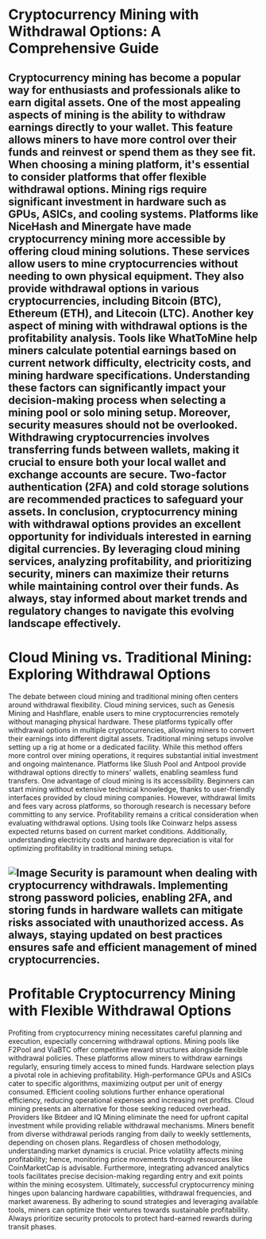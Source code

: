 # Cryptocurrency Mining with Withdrawal Options: A Comprehensive Guide
Cryptocurrency mining has become a popular way for enthusiasts and professionals alike to earn digital assets. One of the most appealing aspects of mining is the ability to withdraw earnings directly to your wallet. This feature allows miners to have more control over their funds and reinvest or spend them as they see fit. When choosing a mining platform, it's essential to consider platforms that offer flexible withdrawal options.
Mining rigs require significant investment in hardware such as GPUs, ASICs, and cooling systems. Platforms like NiceHash and Minergate have made cryptocurrency mining more accessible by offering cloud mining solutions. These services allow users to mine cryptocurrencies without needing to own physical equipment. They also provide withdrawal options in various cryptocurrencies, including Bitcoin (BTC), Ethereum (ETH), and Litecoin (LTC).
Another key aspect of mining with withdrawal options is the profitability analysis. Tools like WhatToMine help miners calculate potential earnings based on current network difficulty, electricity costs, and mining hardware specifications. Understanding these factors can significantly impact your decision-making process when selecting a mining pool or solo mining setup.
Moreover, security measures should not be overlooked. Withdrawing cryptocurrencies involves transferring funds between wallets, making it crucial to ensure both your local wallet and exchange accounts are secure. Two-factor authentication (2FA) and cold storage solutions are recommended practices to safeguard your assets.
In conclusion, cryptocurrency mining with withdrawal options provides an excellent opportunity for individuals interested in earning digital currencies. By leveraging cloud mining services, analyzing profitability, and prioritizing security, miners can maximize their returns while maintaining control over their funds. As always, stay informed about market trends and regulatory changes to navigate this evolving landscape effectively.
---
# Cloud Mining vs. Traditional Mining: Exploring Withdrawal Options
The debate between cloud mining and traditional mining often centers around withdrawal flexibility. Cloud mining services, such as Genesis Mining and Hashflare, enable users to mine cryptocurrencies remotely without managing physical hardware. These platforms typically offer withdrawal options in multiple cryptocurrencies, allowing miners to convert their earnings into different digital assets.
Traditional mining setups involve setting up a rig at home or a dedicated facility. While this method offers more control over mining operations, it requires substantial initial investment and ongoing maintenance. Platforms like Slush Pool and Antpool provide withdrawal options directly to miners' wallets, enabling seamless fund transfers.
One advantage of cloud mining is its accessibility. Beginners can start mining without extensive technical knowledge, thanks to user-friendly interfaces provided by cloud mining companies. However, withdrawal limits and fees vary across platforms, so thorough research is necessary before committing to any service.
Profitability remains a critical consideration when evaluating withdrawal options. Using tools like Coinwarz helps assess expected returns based on current market conditions. Additionally, understanding electricity costs and hardware depreciation is vital for optimizing profitability in traditional mining setups.

![Image](https://github.com/user-attachments/assets/4a25d116-2220-4385-b08e-f287af8fcbc4)
Security is paramount when dealing with cryptocurrency withdrawals. Implementing strong password policies, enabling 2FA, and storing funds in hardware wallets can mitigate risks associated with unauthorized access. As always, staying updated on best practices ensures safe and efficient management of mined cryptocurrencies.
---
# Profitable Cryptocurrency Mining with Flexible Withdrawal Options
Profiting from cryptocurrency mining necessitates careful planning and execution, especially concerning withdrawal options. Mining pools like F2Pool and ViaBTC offer competitive reward structures alongside flexible withdrawal policies. These platforms allow miners to withdraw earnings regularly, ensuring timely access to mined funds.
Hardware selection plays a pivotal role in achieving profitability. High-performance GPUs and ASICs cater to specific algorithms, maximizing output per unit of energy consumed. Efficient cooling solutions further enhance operational efficiency, reducing operational expenses and increasing net profits.
Cloud mining presents an alternative for those seeking reduced overhead. Providers like Bitdeer and IQ Mining eliminate the need for upfront capital investment while providing reliable withdrawal mechanisms. Miners benefit from diverse withdrawal periods ranging from daily to weekly settlements, depending on chosen plans.
Regardless of chosen methodology, understanding market dynamics is crucial. Price volatility affects mining profitability; hence, monitoring price movements through resources like CoinMarketCap is advisable. Furthermore, integrating advanced analytics tools facilitates precise decision-making regarding entry and exit points within the mining ecosystem.
Ultimately, successful cryptocurrency mining hinges upon balancing hardware capabilities, withdrawal frequencies, and market awareness. By adhering to sound strategies and leveraging available tools, miners can optimize their ventures towards sustainable profitability. Always prioritize security protocols to protect hard-earned rewards during transit phases.
